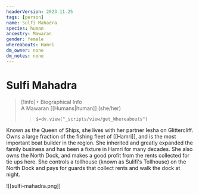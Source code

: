 ```yaml
---
headerVersion: 2023.11.25
tags: [person]
name: Sulfi Mahadra
species: human
ancestry: Mawaran
gender: female
whereabouts: Hamri
dm_owner: none
dm_notes: none
---
```

# Sulfi Mahadra
>[!info]+ Biographical Info  
> A Mawaran [[Humans|human]] (she/her)  
>> `$=dv.view("_scripts/view/get_Whereabouts")`

Known as the Queen of Ships, she lives with her partner Iesha on Glittercliff. Owns a large fraction of the fishing fleet of [[Hamri]], and is the most important boat builder in the region. She inherited and greatly expanded the family business and has been a fixture in Hamri for many decades. She also owns the North Dock, and makes a good profit from the rents collected for tie ups here. She controls a tollhouse (known as Sulifi's Tollhouse) on the North Dock and pays for guards that collect rents and walk the dock at night.

![[sulfi-mahadra.png]]
